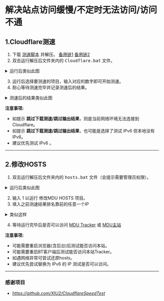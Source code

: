 # 解决站点访问缓慢/不定时无法访问/访问不通
## 1.Cloudflare测速
1. 下载 [测速脚本](https://github.com/ERSTT/MDU/releases/download/1.0/Cloudflare.zip) 并解压。 [备用链1](https://ghproxy.org/https://github.com/ERSTT/MDU/releases/download/1.0/Cloudflare.zip)  [备用链2](https://mirror.ghproxy.com/https://github.com/ERSTT/MDU/releases/download/1.0/Cloudflare.zip)
2. 双击运行解压后文件夹内的 <kbd>Cloudflare.bat</kbd> 文件。
 <details>
 <summary>运行后类似此图</summary>
 <img src="./img/cfbat/cfbat1.png" alt="运行后类似此图">
 </details>

3. 运行后选择要测速的项目，输入对应的数字即可开始测速。
4. 耐心等待测速完毕并记录测速后的结果。
<details>
<summary>测速后的结果类似此图</summary>
 <img src="./img/cfbat/cfbat2.png" alt="测速后的结果类似此图">
</details>

**注意事项:**
- 如提示 **跳过下载测速/跳过输出结果**，则是当前网络环境无法连接到 Cloudflare。
- 如提示 **跳过下载测速/跳过输出结果**，也可能是选择了测试 IPv6 但本地没有IPv6。
- 建议优先测试 IPv6 。

****

## 2.修改HOSTS
1. 双击运行解压后文件夹内的 <kbd>hosts.bat</kbd> 文件（会提示需要管理员权限）。
 <details>
 <summary>运行后类似此图</summary>
 <img src="./img/hostsbat/hostsbat1.png" alt="运行脚本后类似此图">
 </details>

2. 输入 1 以运行 修改MDU HOSTS 项目。
3. 填入之前测速结果排名靠前的任意一个IP
 <details>
 <summary>类似这样</summary>
 <img src="./img/hostsbat/hostsbat2.png" alt="类似这样">
 </details> 

4. 等待运行完毕后是否可以访问 [MDU Tracker](https://daisuki.monikadesign.uk) 或 [MDU主站](https://monikadesign.uk/)

**注意事项:**
- 可能需要重启浏览器(含后台)后测试能否访问本站。
- 可能需要重启BT客户端后测试能否访问本站Tracker。
- 如遇网络异常可尝试还原hosts。
- 建议优先尝试替换为 IPv6 的 IP 测试是否可以访问。

****

### 感谢项目
- _https://github.com/XIU2/CloudflareSpeedTest_


